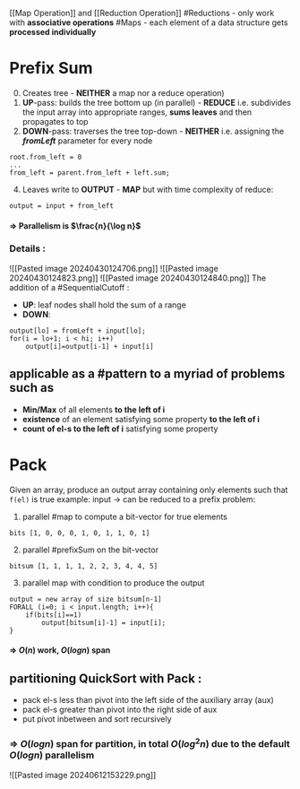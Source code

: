 [[Map Operation]] and [[Reduction Operation]]
#Reductions - only work with **associative operations**
#Maps - each element of a data structure gets **processed individually**

# Prefix Sum

0. Creates tree - **NEITHER** a map nor a reduce operation)
1. **UP**-pass:  builds the tree bottom up (in parallel) - **REDUCE**
i.e. subdivides the input array into appropriate ranges, **sums leaves** and then propagates to top
3. **DOWN**-pass: traverses the tree top-down - **NEITHER**
i.e. assigning the ***fromLeft*** parameter for every node
```
root.from_left = 0
...
from_left = parent.from_left + left.sum;
```
4. Leaves write to **OUTPUT** - **MAP** but with time complexity of reduce:
```
output = input + from_left
```
#### $\Rightarrow$ Parallelism is $\frac{n}{\log n}$
### Details :
![[Pasted image 20240430124706.png]]
![[Pasted image 20240430124823.png]]
![[Pasted image 20240430124840.png]]
The addition of a #SequentialCutoff :
- **UP**: leaf nodes shall hold the sum of a range
- **DOWN**:
```
output[lo] = fromLeft + input[lo];
for(i = lo+1; i < hi; i++)
	output[i]=output[i-1] + input[i]
```
## applicable as a #pattern to a myriad of problems such as 
- **Min/Max** of all elements **to the left of i**
- **existence** of an element satisfying some property **to the left of i**
- **count** **of el-s to the left of i** satisfying some property
# Pack
Given an array, produce an output array containing only elements such that `f(el)` is true
example: input 
$\rightarrow$ can be reduced to a prefix problem:
1. parallel #map to compute a bit-vector for true elements
```
bits [1, 0, 0, 0, 1, 0, 1, 1, 0, 1]
```
2. parallel #prefixSum on the bit-vector
```
bitsum [1, 1, 1, 1, 2, 2, 3, 4, 4, 5]
```
3. parallel map with condition to produce the output
```
output = new array of size bitsum[n-1] 
FORALL (i=0; i < input.length; i++){
	if(bits[i]==1)
		output[bitsum[i]-1] = input[i];
}
```
#### $\Rightarrow$ $O(n)$ work, $O(logn)$ span
## partitioning QuickSort with Pack :
- pack el-s less than pivot into the left side of the auxiliary array (aux)
- pack el-s greater than pivot into the right side of aux
- put pivot inbetween and sort recursively
### => $O(logn)$ span for partition, in total $O(log^{2}n$) due to the default $O(logn)$ parallelism
![[Pasted image 20240612153229.png]]